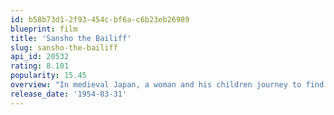 ```yaml
---
id: b58b73d1-2f93-454c-bf6a-c6b23eb26989
blueprint: film
title: 'Sansho the Bailiff'
slug: sansho-the-bailiff
api_id: 20532
rating: 8.101
popularity: 15.45
overview: "In medieval Japan, a woman and his children journey to find the family's patriarch, who was exiled years before."
release_date: '1954-03-31'
---
```

